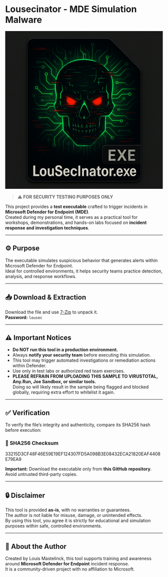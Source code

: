 # Lousecinator - MDE Simulation Malware

![Lousecinator Screenshot](https://github.com/LouisMastelinck/LouSecInator/blob/main/lousecinator.jpeg?raw=true)


> **⚠️ FOR SECURITY TESTING PURPOSES ONLY**

This project provides a **test executable** crafted to trigger incidents in **Microsoft Defender for Endpoint (MDE)**.  
Created during my personal time, it serves as a practical tool for workshops, demonstrations, and hands-on labs focused on **incident response and investigation techniques**.

---

## ⚙️ Purpose

The executable simulates suspicious behavior that generates alerts within Microsoft Defender for Endpoint.  
Ideal for controlled environments, it helps security teams practice detection, analysis, and response workflows.

---

## 📥 Download & Extraction

Download the file and use [7-Zip](https://www.7-zip.org/) to unpack it.  
**Password:** `lousec`

---

## ⚠️ Important Notices

- **Do NOT run this tool in a production environment.**  
- Always **notify your security team** before executing this simulation.  
- This tool may trigger automated investigations or remediation actions within Defender.  
- Use only in test labs or authorized red team exercises.  
- **PLEASE REFRAIN FROM UPLOADING THIS SAMPLE TO VIRUSTOTAL, Any.Run, Joe Sandbox, or similar tools.**  
  Doing so will likely result in the sample being flagged and blocked globally, requiring extra effort to whitelist it again.

---

## ✅ Verification

To verify the file’s integrity and authenticity, compare its SHA256 hash before execution:

### 🔐 SHA256 Checksum

33215D3CF48F46E59E19EF124307FD5A098B3E08432ECA21820EAF4408E79EA9

**Important:** Download the executable only from **this GitHub repository**.  
Avoid untrusted third-party copies.

---

## 🔒 Disclaimer

This tool is provided **as-is**, with no warranties or guarantees.  
The author is not liable for misuse, damage, or unintended effects.  
By using this tool, you agree it is strictly for educational and simulation purposes within safe, controlled environments.

---

## 🙋 About the Author

Created by Louis Mastelinck, this tool supports training and awareness around **Microsoft Defender for Endpoint** incident response.  
It is a community-driven project with no affiliation to Microsoft.
